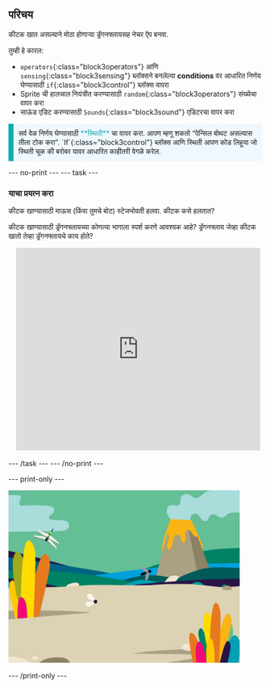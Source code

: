 ## परिचय

कीटक खात असल्याने मोठा होणाऱ्या ड्रॅगनफ्लायसह नेचर ऍप बनवा.

तुम्ही हे कारल:
+ `operators`{:class="block3operators"} आणि `sensing`{:class="block3sensing"} ब्लॉक्सने बनलेल्या **conditions** वर आधारित निर्णय घेण्यासाठी `if`{:class="block3control"} ब्लॉक्स वापरा
+ Sprite ची हालचाल नियंत्रीत करण्यासाठी `random`{:class="block3operators"} संख्येचा वापर करा
+ साऊंड एडिट करण्यासाठी `Sounds`{:class="block3sound"} एडिटरचा वापर करा

<p style="border-left: solid; border-width:10px; border-color: #0faeb0; background-color: aliceblue; padding: 10px;">
सर्व वेळ निर्णय घेण्यासाठी <span style="color: #0faeb0">**स्थिती**</span> चा वापर करा. आपण म्हणू शकतो “पेन्सिल बोथट असल्यास तीला टोक करा”. `If`{:class="block3control"} ब्लॉक्स आणि स्थिती आपण कोड लिहूया जो स्थिती चूक की बरोबर यावर आधारित काहीतरी वेगळे करेल.</p>

--- no-print --- --- task ---

### याचा प्रयत्न करा
<div style="display: flex; flex-wrap: wrap">
<div style="flex-basis: 175px; flex-grow: 1">  
कीटक खाण्यासाठी माऊस (किंवा तुमचे बोट) स्टेजभोवती हलवा. कीटक कसे हलतात?

कीटक खाण्यासाठी ड्रॅगनफ्लायच्या कोणत्या भागाला स्पर्श करणे आवश्यक आहे? ड्रॅगनफ्लाय जेव्हा कीटक खातो तेव्हा ड्रॅगनफ्लायचे काय होते?
</div>
<div class="scratch-preview" style="margin-left: 15px;">
  <iframe allowtransparency="true" width="485" height="402" src="https://scratch.mit.edu/projects/embed/660052855/?autostart=false" frameborder="0"></iframe>
</div>
</div>

--- /task --- --- /no-print ---

--- print-only ---

![पूर्ण केलेला प्रोजेक्ट](images/showcase_static.png)

--- /print-only ---
